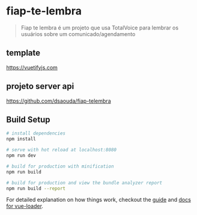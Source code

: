 # fiap-te-lembra

> Fiap te lembra é um projeto que usa TotalVoice para lembrar os usuários sobre um comunicado/agendamento

## template

https://vuetifyjs.com

## projeto server api

https://github.com/dsaouda/fiap-telembra

## Build Setup

``` bash
# install dependencies
npm install

# serve with hot reload at localhost:8080
npm run dev

# build for production with minification
npm run build

# build for production and view the bundle analyzer report
npm run build --report
```

For detailed explanation on how things work, checkout the [guide](http://vuejs-templates.github.io/webpack/) and [docs for vue-loader](http://vuejs.github.io/vue-loader).
